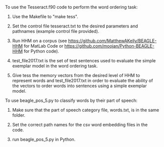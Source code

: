 To use the Tesseract.f90 code to perform the word ordering task:

1. Use the Makefile to "make tess".

2. Set the control file tesseract.txt to the desired parameters and pathnames (example control file provided).

3. Run HHM on a corpus (see https://github.com/MatthewAKelly/BEAGLE-HHM for MatLab Code or https://github.com/moojan/Python-BEAGLE-HHM for Python code).

4. test_file2017.txt is the set of test sentences used to evaluate the simple exemplar model in the word ordering task.

5. Give tess the memory vectors from the desired level of HHM to represent words and test_file2017.txt in order to evaluate the ability of the vectors to order words into sentences using a simple exemplar model.

To use beagle_pos_5.py to classify words by their part of speech:

1. Make sure that the part of speech category file, words.txt, is in the same folder.

2. Set the correct path names for the csv word embedding files in the code.

3. run beagle_pos_5.py in Python.